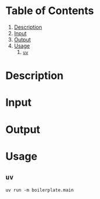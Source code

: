 
# Table of Contents

1.  [Description](#org48e5bac)
2.  [Input](#orgf9d70dc)
3.  [Output](#org79e06ca)
4.  [Usage](#orgf6be583)
    1.  [`uv`](#orgdec8788)



<a id="org48e5bac"></a>

# Description


<a id="orgf9d70dc"></a>

# Input


<a id="org79e06ca"></a>

# Output


<a id="orgf6be583"></a>

# Usage


<a id="orgdec8788"></a>

## `uv`

    uv run -m boilerplate.main
